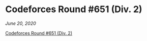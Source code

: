 <h1>Codeforces Round #651 (Div. 2)</h1>

*June 20, 2020*

[Codeforces Round #651 (Div. 2)](https://codeforces.com/contest/1370)

